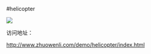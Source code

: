#helicopter

![](http://zhuowenli.qiniudn.com/2015/09/06/1.png)

访问地址：

http://www.zhuowenli.com/demo/helicopter/index.html